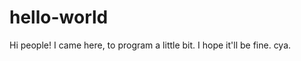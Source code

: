 # hello-world


  Hi people! 
    I came here, to program a little bit. I hope it'll be fine.
  cya.
